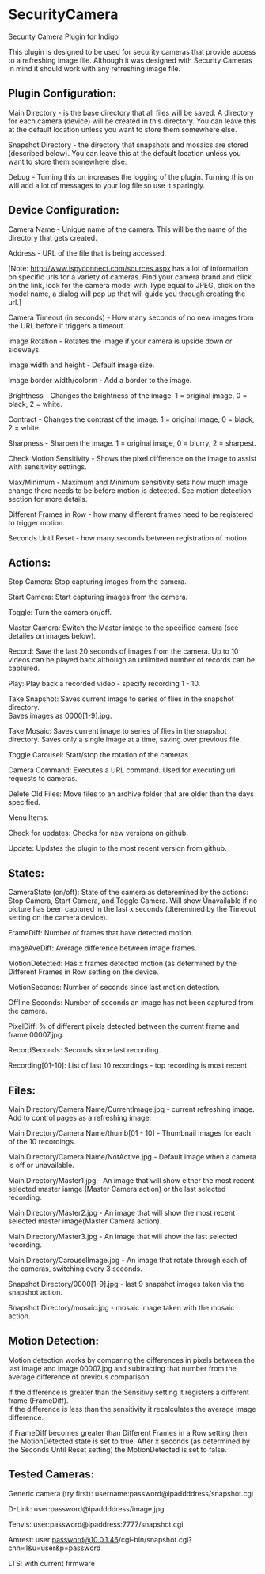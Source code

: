 # SecurityCamera
Security Camera Plugin for Indigo

This plugin is designed to be used for security cameras that provide
access to a refreshing image file.  Although it was designed with Security 
Cameras in mind it should work with any refreshing image file.

Plugin Configuration:
---------------------

Main Directory - is the base directory that all files will be saved.  A directory
for each camera (device) will be created in this directory.  You can leave 
this at the default location unless you want to store them somewhere else.

Snapshot Directory - the directory that snapshots and mosaics are stored (described below). You can leave 
this at the default location unless you want to store them somewhere else.

Debug - Turning this on increases the logging of the plugin.  Turning this on will add 
a lot of messages to your log file so use it sparingly.

Device Configuration:
---------------------

Camera Name - Unique name of the camera.  This will be the name of the directory that 
gets created.

Address - URL of the file that is being accessed.  

[Note: http://www.ispyconnect.com/sources.aspx has a lot of information on specific urls for a 
variety of cameras.  Find your camera brand and click on the link, look for the camera model with 
Type equal to JPEG, click on the model name, a dialog will pop up that will guide you through creating the url.]

Camera Timeout (in seconds) - How many seconds of no new images from the URL before 
it triggers a timeout.

Image Rotation - Rotates the image if your camera is upside down or sideways.

Image width and height - Default image size.

Image border width/colorm - Add a border to the image.

Brightness - Changes the brightness of the image.  1 = original image, 0 = black, 2 = white.

Contract - Changes the contrast of the image. 1 = original image, 0 = black, 2 = white.

Sharpness - Sharpen the image. 1 = original image, 0 = blurry, 2 = sharpest.

Check Motion Sensitivity - Shows the pixel difference on the image to assist with sensitivity 
settings.

Max/Minimum - Maximum and Minimum sensitivity sets how much image change there needs to 
be before motion is detected.  See motion detection section for more details.

Different Frames in Row - how many different frames need to be registered to trigger motion.

Seconds Until Reset - how many seconds between registration of motion.

Actions:
--------

Stop Camera:  Stop capturing images from the camera.

Start Camera:  Start capturing images from the camera.

Toggle:  Turn the camera on/off.

Master Camera:  Switch the Master image to the specified camera (see detailes on images
below).

Record:  Save the last 20 seconds of images from the camera.  Up to 10 videos can be 
played back although an unlimited number of records can be captured. 

Play: Play back a recorded video - specify recording 1 - 10.

Take Snapshot:  Saves current image to series of flies in the snapshot directory.  
Saves images as 0000[1-9].jpg. 

Take Mosaic:  Saves current image to series of flies in the snapshot directory.  Saves 
only a single image at a time, saving over previous file.

Toggle Carousel: Start/stop the rotation of the cameras.

Camera Command: Executes a URL command.  Used for executing url requests to cameras.

Delete Old Files:  Move files to an archive folder that are older than the days 
specified.  

Menu Items:

Check for updates: Checks for new versions on github.

Update: Updstes the plugin to the most recent version from github.

States:
-------

CameraState (on/off): State of the camera as deteremined by the actions: Stop Camera, 
Start Camera, and Toggle Camera.  Will show Unavailable if no picture has been captured in 
the last x seconds (dteremined by the Timeout setting on the camera device).

FrameDiff: Number of frames that have detected motion.

ImageAveDiff:  Average difference between image frames.

MotionDetected:  Has x frames detected motion (as determined by the Different Frames in Row setting on the device.

MotionSeconds:  Number of seconds since last motion detection.

Offline Seconds:  Number of seconds an image has not been captured from the camera.

PixelDiff: % of different pixels detected between the current frame and frame 00007.jpg.

RecordSeconds:  Seconds since last recording.

Recording[01-10]: List of last 10 recordings - top recording is most recent.

Files:
------

Main Directory/Camera Name/CurrentImage.jpg - current refreshing image.  Add to control 
pages as a refreshing image.

Main Directory/Camera Name/thumb[01 - 10] - Thumbnail images for each of the 10 recordings.

Main Directory/Camera Name/NotActive.jpg - Default image when a camera is off or unavailable.

Main Directory/Master1.jpg - An image that will show either the most recent selected 
master iamge (Master Camera action) or the last selected recording.

Main Directory/Master2.jpg - An image that will show the most recent selected 
master image(Master Camera action).

Main Directory/Master3.jpg - An image that will show the last selected recording.

Main Directory/CarouselImage.jpg - An image that rotate through each of the cameras,
switching every 3 seconds.

Snapshot Directory/0000[1-9].jpg - last 9 snapshot images taken via the snapshot action.

Snapshot Directory/mosaic.jpg - mosaic image taken with the mosaic action.

Motion Detection:
-----------------

Motion detection works by comparing the differences in pixels between the last image and 
image 00007.jpg and subtracting that number from the average difference of previous comparison.

If the difference is greater than the Sensitivy setting it registers a different frame (FrameDiff).  
If the difference is less than the sensitivity it recalculates the average image difference.

If FrameDiff becomes greater than Different Frames in a Row setting then the MotionDetected 
state is set to true.  After x seconds (as determined by the Seconds Until Reset setting) the 
MotionDetected is set to false.

Tested Cameras:
---------------

Generic camera (try first): username:password@ipaddddress/snapshot.cgi

D-Link: user:password@ipaddddress/image.jpg

Tenvis: user:password@ipaddress:7777/snapshot.cgi

Amrest: user:password@10.0.1.46/cgi-bin/snapshot.cgi?chn=1&u=user&p=password

LTS: with current firmware
